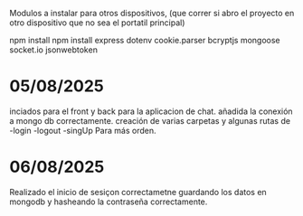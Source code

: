 Modulos a instalar para otros dispositivos, (que correr si abro el proyecto en otro dispositivo que no sea el portatil principal)

npm install
npm install express dotenv cookie.parser bcryptjs mongoose socket.io jsonwebtoken

# 05/08/2025
  inciados para el front y back para la aplicacion de chat.
  añadida la conexión a mongo db correctamente.
  creación de varias carpetas y algunas rutas de
    -login
    -logout
    -singUp
  Para más orden.

# 06/08/2025
  Realizado el inicio de sesiçon correctametne guardando los datos en mongodb
  y hasheando la contraseña correctamente.
